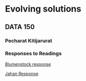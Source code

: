 # Evolving solutions

## DATA 150

### Pecharat Kitijarurat

### Responses to Readings
[Blumenstock response](https://pkitijarurat.github.io/workshop/blumenstock)

[Jahan Response](https://pkitijarurat.github.io/workshop/jahan_response)

